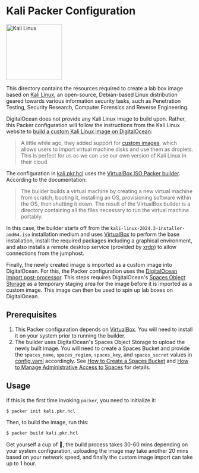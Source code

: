 # Kali Packer Configuration

<img alt="Kali Linux" src="https://www.kali.org/images/kali-logo.svg" width="150px"/>

This directory contains the resources required to create a lab box image based on [Kali Linux](https://www.kali.org), an open-source, Debian-based Linux distribution geared towards various information security tasks, such as Penetration Testing, Security Research, Computer Forensics and Reverse Engineering.

DigitalOcean does not provide any Kali Linux image to build upon. Rather, this Packer configuration will follow the instructions from the Kali Linux website to [build a custom Kali Linux image on DigitalOcean](https://www.kali.org/docs/cloud/digitalocean/):

> A little while ago, they added support for [custom images](https://blog.digitalocean.com/custom-images/), which allows users to import virtual machine disks and use them as droplets. This is perfect for us as we can use our own version of Kali Linux in their cloud.

The configuration in [kali.pkr.hcl](kali.pkr.hcl) uses the [VirtualBox ISO Packer builder](https://developer.hashicorp.com/packer/integrations/hashicorp/virtualbox/latest/components/builder/iso). According to the documentation:

> The builder builds a virtual machine by creating a new virtual machine from scratch, booting it, installing an OS, provisioning software within the OS, then shutting it down. The result of the VirtualBox builder is a directory containing all the files necessary to run the virtual machine portably.

In this case, the builder starts off from the `kali-linux-2024.3-installer-amd64.iso` installation medium and uses [VirtualBox](https://www.virtualbox.org/) to perform the base installation, install the required packages including a graphical environment, and also installs a remote desktop service (provided by [xrdp](https://www.xrdp.org/)) to allow connections from the jumphost.

Finally, the newly created image is imported as a custom image into DigitalOcean. For this, the Packer configuration uses the [DigitalOcean Import post-processor](https://developer.hashicorp.com/packer/integrations/digitalocean/digitalocean/latest/components/post-processor/digitalocean-import). This steps requires DigitalOcean's [Spaces Object Storage](https://www.digitalocean.com/products/spaces) as a temporary staging area for the image before it is imported as a custom image. This image can then be used to spin up lab boxes on DigitalOcean.

## Prerequisites

 1. This Packer configuration depends on [VirtualBox](https://www.virtualbox.org/). You will need to install it on your system prior to running the builder.
 2. The builder uses DigitalOcean's Spaces Object Storage to upload the newly built image. You will need to create a Spaces Bucket and provide the `spaces_name`, `spaces_region`, `spaces_key`, and `spaces_secret` values in [config.yaml](../config.yaml) accordingly. See [How to Create a Spaces Bucket](https://docs.digitalocean.com/products/spaces/how-to/create/) and [How to Manage Administrative Access to Spaces](https://docs.digitalocean.com/products/spaces/how-to/manage-access/) for details.

## Usage

If this is the first time invoking `packer`, you need to initialize it:
```bash
$ packer init kali.pkr.hcl
```

Then, to build the image, run this:
```bash
$ packer build kali.pkr.hcl
```

Get yourself a cup of 🍵, the build process takes 30-60 mins depending on your system configuration, uploading the image may take another 20 mins based on your network speed, and finally the custom image import can take up to 1 hour.
